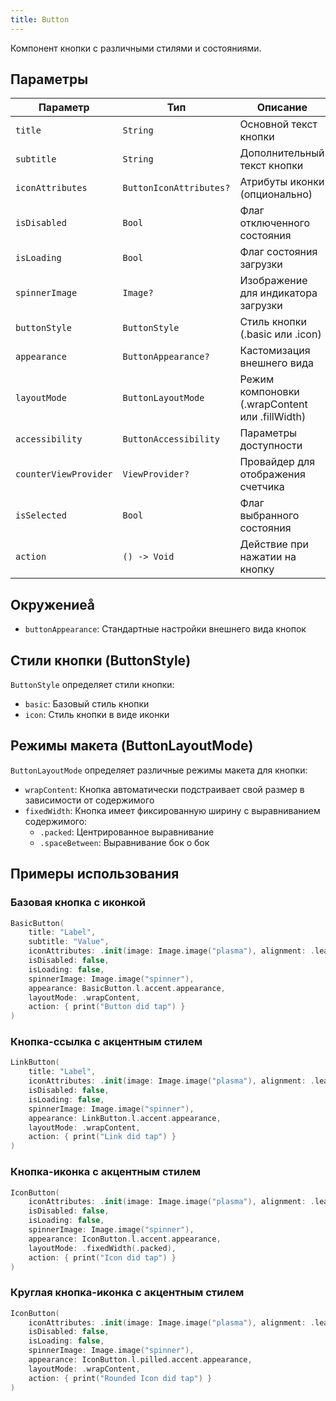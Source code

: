 ```yaml
---
title: Button
---
```


Компонент кнопки с различными стилями и состояниями.

## Параметры

| Параметр | Тип | Описание |
|----------|-----|-----------|
| `title` | `String` | Основной текст кнопки |
| `subtitle` | `String` | Дополнительный текст кнопки |
| `iconAttributes` | `ButtonIconAttributes?` | Атрибуты иконки (опционально) |
| `isDisabled` | `Bool` | Флаг отключенного состояния |
| `isLoading` | `Bool` | Флаг состояния загрузки |
| `spinnerImage` | `Image?` | Изображение для индикатора загрузки |
| `buttonStyle` | `ButtonStyle` | Стиль кнопки (.basic или .icon) |
| `appearance` | `ButtonAppearance?` | Кастомизация внешнего вида |
| `layoutMode` | `ButtonLayoutMode` | Режим компоновки (.wrapContent или .fillWidth) |
| `accessibility` | `ButtonAccessibility` | Параметры доступности |
| `counterViewProvider` | `ViewProvider?` | Провайдер для отображения счетчика |
| `isSelected` | `Bool` | Флаг выбранного состояния |
| `action` | `() -> Void` | Действие при нажатии на кнопку |

## Окружениеå
- `buttonAppearance`: Стандартные настройки внешнего вида кнопок

## Стили кнопки (ButtonStyle)

`ButtonStyle` определяет стили кнопки:

- `basic`: Базовый стиль кнопки
- `icon`: Стиль кнопки в виде иконки

## Режимы макета (ButtonLayoutMode)

`ButtonLayoutMode` определяет различные режимы макета для кнопки:

- `wrapContent`: Кнопка автоматически подстраивает свой размер в зависимости от содержимого
- `fixedWidth`: Кнопка имеет фиксированную ширину с выравниванием содержимого:
  - `.packed`: Центрированное выравнивание
  - `.spaceBetween`: Выравнивание бок о бок

## Примеры использования

### Базовая кнопка с иконкой

```swift
BasicButton(
    title: "Label",
    subtitle: "Value",
    iconAttributes: .init(image: Image.image("plasma"), alignment: .leading),
    isDisabled: false,
    isLoading: false,
    spinnerImage: Image.image("spinner"),
    appearance: BasicButton.l.accent.appearance,
    layoutMode: .wrapContent,
    action: { print("Button did tap") }
)
```

### Кнопка-ссылка с акцентным стилем

```swift
LinkButton(
    title: "Label",
    iconAttributes: .init(image: Image.image("plasma"), alignment: .leading),
    isDisabled: false,
    isLoading: false,
    spinnerImage: Image.image("spinner"),
    appearance: LinkButton.l.accent.appearance,
    layoutMode: .wrapContent,
    action: { print("Link did tap") }
)
```

### Кнопка-иконка с акцентным стилем

```swift
IconButton(
    iconAttributes: .init(image: Image.image("plasma"), alignment: .leading),
    isDisabled: false,
    isLoading: false,
    spinnerImage: Image.image("spinner"),
    appearance: IconButton.l.accent.appearance,
    layoutMode: .fixedWidth(.packed),
    action: { print("Icon did tap") }
)
```

### Круглая кнопка-иконка с акцентным стилем

```swift
IconButton(
    iconAttributes: .init(image: Image.image("plasma"), alignment: .leading),
    isDisabled: false,
    isLoading: false,
    spinnerImage: Image.image("spinner"),
    appearance: IconButton.l.pilled.accent.appearance,
    layoutMode: .wrapContent,
    action: { print("Rounded Icon did tap") }
) 
